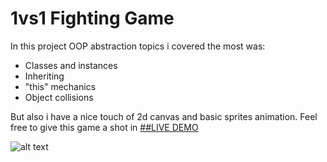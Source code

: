 # 1vs1 Fighting Game

In this project OOP abstraction topics i covered the most was:
+ Classes and instances
+ Inheriting
+ "this" mechanics
+ Object collisions

But also i have a nice touch of 2d canvas and basic sprites animation.
Feel free to give this game a shot in [##LIVE DEMO](https://cymmgithub.github.io/1vs1---fighting-game/)


![alt text](https://s8.gifyu.com/images/ezgif.com-gif-maker5285648ab0cb7dfd.gif)
